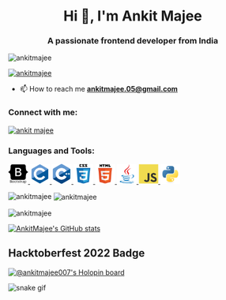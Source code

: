 <h1 align="center">Hi 👋, I'm Ankit Majee</h1>
<h3 align="center">A passionate frontend developer from India</h3>



<p align="left"> <img src="https://komarev.com/ghpvc/?username=ankitmajee&label=Profile%20views&color=0e75b6&style=flat" alt="ankitmajee" /> </p>

<p align="left"> <a href="https://github.com/ryo-ma/github-profile-trophy"><img src="https://github-profile-trophy.vercel.app/?username=ankitmajee" alt="ankitmajee" /></a> </p>

- 📫 How to reach me **ankitmajee.05@gmail.com**

<h3 align="left">Connect with me:</h3>
<p align="left">
<a href="https://www.linkedin.com/in/ankitmajee/" target="blank"><img align="center" src="https://raw.githubusercontent.com/rahuldkjain/github-profile-readme-generator/master/src/images/icons/Social/linked-in-alt.svg" alt="ankit majee" height="30" width="40" /></a>
</p>

<h3 align="left">Languages and Tools:</h3>
<p align="left"> <a href="https://getbootstrap.com" target="_blank" rel="noreferrer"> <img src="https://raw.githubusercontent.com/devicons/devicon/master/icons/bootstrap/bootstrap-plain-wordmark.svg" alt="bootstrap" width="40" height="40"/> </a> <a href="https://www.cprogramming.com/" target="_blank" rel="noreferrer"> <img src="https://raw.githubusercontent.com/devicons/devicon/master/icons/c/c-original.svg" alt="c" width="40" height="40"/> </a> <a href="https://www.w3schools.com/cpp/" target="_blank" rel="noreferrer"> <img src="https://raw.githubusercontent.com/devicons/devicon/master/icons/cplusplus/cplusplus-original.svg" alt="cplusplus" width="40" height="40"/> </a> <a href="https://www.w3schools.com/css/" target="_blank" rel="noreferrer"> <img src="https://raw.githubusercontent.com/devicons/devicon/master/icons/css3/css3-original-wordmark.svg" alt="css3" width="40" height="40"/> </a> <a href="https://www.w3.org/html/" target="_blank" rel="noreferrer"> <img src="https://raw.githubusercontent.com/devicons/devicon/master/icons/html5/html5-original-wordmark.svg" alt="html5" width="40" height="40"/> </a> <a href="https://www.java.com" target="_blank" rel="noreferrer"> <img src="https://raw.githubusercontent.com/devicons/devicon/master/icons/java/java-original.svg" alt="java" width="40" height="40"/> </a> <a href="https://developer.mozilla.org/en-US/docs/Web/JavaScript" target="_blank" rel="noreferrer"> <img src="https://raw.githubusercontent.com/devicons/devicon/master/icons/javascript/javascript-original.svg" alt="javascript" width="40" height="40"/> </a> <a href="https://www.python.org" target="_blank" rel="noreferrer"> <img src="https://raw.githubusercontent.com/devicons/devicon/master/icons/python/python-original.svg" alt="python" width="40" height="40"/> </a> </p>

<p><img align="left" src="https://github-readme-stats.vercel.app/api/top-langs?username=ankitmajee&show_icons=true&locale=en&layout=compact" alt="ankitmajee" /></p>

<p>&nbsp;<img align="center" src="https://github-readme-stats.vercel.app/api?username=ankitmajee&show_icons=true&locale=en" alt="ankitmajee" /></p>

<p><img align="center" src="https://github-readme-streak-stats.herokuapp.com/?user=ankitmajee&" alt="ankitmajee" /></p>

[![AnkitMajee's GitHub stats](https://stats.quine.sh/AnkitMajee/github)](https://quine.sh/profile/AnkitMajee)

<h2 align="left"> Hacktoberfest 2022 Badge</h2>

[![@ankitmajee007's Holopin board](https://holopin.io/api/user/board?user=ankitmajee007)](https://holopin.io/@ankitmajee007)

![snake gif](https://raw.githubusercontent.com/AnkitMajee/AnkitMajee/output/github-contribution-grid-snake.svg)





